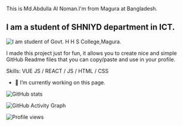 This is Md.Abdulla Al Noman.I'm from Magura at Bangladesh.
## I am a student of SHNIYD department in ICT.

![I am student of Govt. H H S College,Magura.](https://arturssmirnovs.github.io/github-profile-readme-generator/images/banner.png)

I made this project just for fun, it allows you to create nice and simple GitHub Readme files that you can copy/paste and use in your profile.

Skills: VUE JS / REACT / JS / HTML / CSS

- 🔭 I’m currently working on this page. 



![GitHub stats](https://github-readme-stats.vercel.app/api?username=mdabdullaalnomanbd&show_icons=true)  

![GitHub Activity Graph](https://activity-graph.herokuapp.com/graph?username=mdabdullaalnomanbd)  

![Profile views](https://gpvc.arturio.dev/mdabdullaalnomanbd)  
